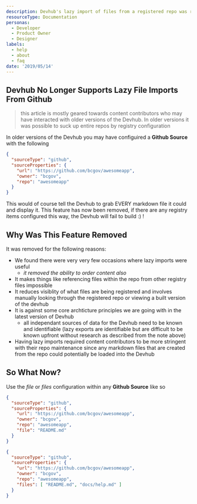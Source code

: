 ```yaml
---
description: Devhub's lazy import of files from a registered repo was removed for several reasons. 
resourceType: Documentation
personas:
  - Developer
  - Product Owner
  - Designer
labels:
  - help
  - about
  - faq
date: '2019/05/14'
---
```


## Devhub No Longer Supports Lazy File Imports From Github
> this article is mostly geared towards content contributors who may have interacted with
older versions of the Devhub. In older versions it was possible to suck up entire repos by registry
configuration

In older versions of the Devhub you may have configuired a __Github Source__ with the following

```json
{
  "sourceType": "github",
  "sourceProperties": {
    "url": "https://github.com/bcgov/awesomeapp",
    "owner": "bcgov",
    "repo": "awesomeapp"
  }
}
```

This would of course tell the Devhub to grab EVERY markdown file it could and display it. This feature
has now been removed, if there are any registry items configured this way, the Devhub will fail to build :) !

## Why Was This Feature Removed

It was removed for the following reasons:

- We found there were very very few occasions where lazy imports were useful
  - _it removed the ability to order content also_
- It makes things like referencing files within the repo from other registry files impossible
- It reduces visiblity of what files are being registered and involves manually looking through the registered repo or viewing a built version of the devhub
- It is against some core archticture principles we are going with in the latest version of Devhub
  - all independant sources of data for the Devhub need to be known and identifiable (lazy exports are identifiable but are difficult to be known upfront without research as described from the note above)
- Having lazy imports required content contributors to be more stringent with their repo maintenance since any markdown files that are created from the repo could potentially be loaded into the Devhub
## So What Now?

Use the _file_ or _files_ configuration within any __Github Source__ like so

```json
{
  "sourceType": "github",
  "sourceProperties": {
    "url": "https://github.com/bcgov/awesomeapp",
    "owner": "bcgov",
    "repo": "awesomeapp",
    "file": "README.md"
  }
}
```

```json
{
  "sourceType": "github",
  "sourceProperties": {
    "url": "https://github.com/bcgov/awesomeapp",
    "owner": "bcgov",
    "repo": "awesomeapp",
    "files": [ "README.md", "docs/help.md" ]
  }
}
```